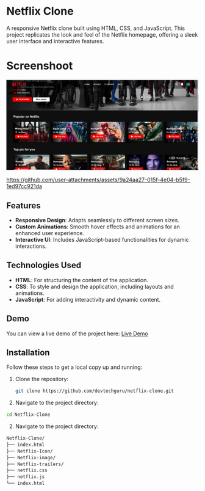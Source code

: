 # Netflix Clone

A responsive Netflix clone built using HTML, CSS, and JavaScript. This project replicates the look and feel of the Netflix homepage, offering a sleek user interface and interactive features.



# Screenshoot
![Hero Section](https://github.com/daveEasyCoder/Netflix-Clone/blob/5416645a01dfcbec7cb6e9f8d16967c566abc995/netfl.png)

https://github.com/user-attachments/assets/9a24aa27-015f-4e04-b5f9-1ed97cc921da
## Features

- **Responsive Design**: Adapts seamlessly to different screen sizes.
- **Custom Animations**: Smooth hover effects and animations for an enhanced user experience.
- **Interactive UI**: Includes JavaScript-based functionalities for dynamic interactions.

## Technologies Used

- **HTML**: For structuring the content of the application.
- **CSS**: To style and design the application, including layouts and animations.
- **JavaScript**: For adding interactivity and dynamic content.

## Demo

You can view a live demo of the project here: [Live Demo](https://daveeasycoder.github.io/Netflix-Clone/)  

## Installation

Follow these steps to get a local copy up and running:

1. Clone the repository:
   ```bash
   git clone https://github.com/devtechguru/netflix-clone.git
2. Navigate to the project directory:
```bash
cd Netflix-Clone
```
2. Navigate to the project directory:
```bash
Netflix-Clone/
├── index.html
├── Netflix-Icon/
├── Netflix-image/
├── Netflix-trailers/
├── netflix.css
├── netflix.js
└── index.html
```

